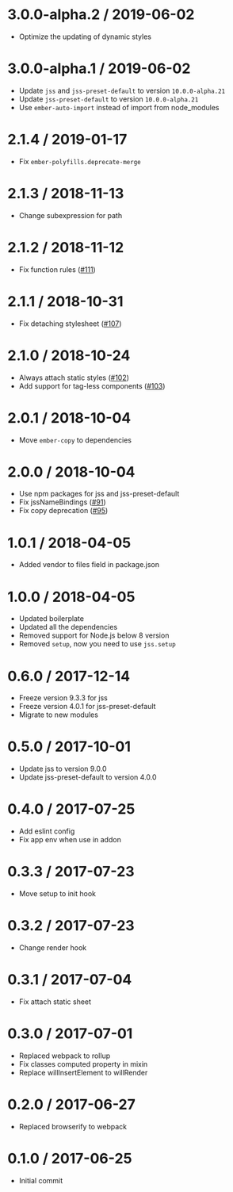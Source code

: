# 3.0.0-alpha.2 / 2019-06-02

- Optimize the updating of dynamic styles

# 3.0.0-alpha.1 / 2019-06-02

- Update `jss` and `jss-preset-default` to version `10.0.0-alpha.21`
- Update `jss-preset-default` to version `10.0.0-alpha.21`
- Use `ember-auto-import` instead of import from node_modules

# 2.1.4 / 2019-01-17

- Fix `ember-polyfills.deprecate-merge`

# 2.1.3 / 2018-11-13

- Change subexpression for path

# 2.1.2 / 2018-11-12

- Fix function rules ([#111](https://github.com/exeto/ember-cli-jss/issues/111))

# 2.1.1 / 2018-10-31

- Fix detaching stylesheet ([#107](https://github.com/exeto/ember-cli-jss/issues/107))

# 2.1.0 / 2018-10-24

- Always attach static styles ([#102](https://github.com/exeto/ember-cli-jss/issues/102))
- Add support for tag-less components ([#103](https://github.com/exeto/ember-cli-jss/issues/103))

# 2.0.1 / 2018-10-04

- Move `ember-copy` to dependencies

# 2.0.0 / 2018-10-04

- Use npm packages for jss and jss-preset-default
- Fix jssNameBindings ([#91](https://github.com/exeto/ember-cli-jss/issues/91))
- Fix copy deprecation ([#95](https://github.com/exeto/ember-cli-jss/issues/95))

# 1.0.1 / 2018-04-05

- Added vendor to files field in package.json

# 1.0.0 / 2018-04-05

- Updated boilerplate
- Updated all the dependencies
- Removed support for Node.js below 8 version
- Removed `setup`, now you need to use `jss.setup`

# 0.6.0 / 2017-12-14

- Freeze version 9.3.3 for jss
- Freeze version 4.0.1 for jss-preset-default
- Migrate to new modules

# 0.5.0 / 2017-10-01

- Update jss to version 9.0.0
- Update jss-preset-default to version 4.0.0

# 0.4.0 / 2017-07-25

- Add eslint config
- Fix app env when use in addon

# 0.3.3 / 2017-07-23

- Move setup to init hook

# 0.3.2 / 2017-07-23

- Change render hook

# 0.3.1 / 2017-07-04

- Fix attach static sheet

# 0.3.0 / 2017-07-01

- Replaced webpack to rollup
- Fix classes computed property in mixin
- Replace willInsertElement to willRender

# 0.2.0 / 2017-06-27

- Replaced browserify to webpack

# 0.1.0 / 2017-06-25

- Initial commit
